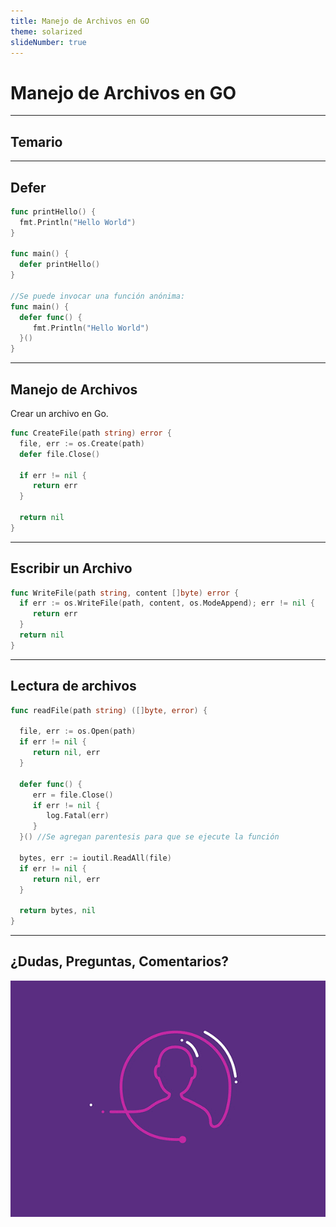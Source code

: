 ```yaml
---
title: Manejo de Archivos en GO
theme: solarized
slideNumber: true
---
```


# Manejo de Archivos en GO

---

## Temario

---

## Defer

```go []
func printHello() {
  fmt.Println("Hello World")
}

func main() {
  defer printHello()
}

//Se puede invocar una función anónima:
func main() {
  defer func() {
     fmt.Println("Hello World")
  }()
}
```

---

## Manejo de Archivos

Crear un archivo en Go.

```go []
func CreateFile(path string) error {
  file, err := os.Create(path)
  defer file.Close()

  if err != nil {
     return err
  }

  return nil
}
```

---

## Escribir un Archivo

```go []
func WriteFile(path string, content []byte) error {
  if err := os.WriteFile(path, content, os.ModeAppend); err != nil {
     return err
  }
  return nil
}
```

---

## Lectura de archivos

<!-- .slide: style="font-size: 0.80em" -->

```go []
func readFile(path string) ([]byte, error) {

  file, err := os.Open(path)
  if err != nil {
     return nil, err
  }

  defer func() {
     err = file.Close()
     if err != nil {
        log.Fatal(err)
     }
  }() //Se agregan parentesis para que se ejecute la función

  bytes, err := ioutil.ReadAll(file)
  if err != nil {
     return nil, err
  }

  return bytes, nil
}
```

---

## ¿Dudas, Preguntas, Comentarios?

![Preguntas](images/pregunta.gif)
